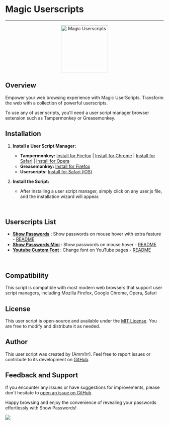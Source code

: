 # Magic Userscripts

<hr>

<div align="center">
  <img src="Icon.png" alt="Magic Userscripts" width="150">
</div>


## Overview

Empower your web browsing experience with Magic UserScripts. Transform the web with a collection of powerful userscripts.

To use any of user scripts, you'll need a user script manager browser extension such as Tampermonkey or Greasemonkey.


## Installation

1. **Install a User Script Manager:**

   - **Tampermonkey:** [Install for Firefox](https://addons.mozilla.org/en-US/firefox/addon/tampermonkey/) | [Install for Chrome](https://chrome.google.com/webstore/detail/dhdgffkkebhmkfjojejmpbldmpobfkfo) | [Install for Safari](https://apps.apple.com/us/app/tampermonkey/id1482490089) | [Install for Opera](https://addons.opera.com/en-gb/extensions/details/tampermonkey-beta/)
   - **Greasemonkey:** [Install for Firefox](https://addons.mozilla.org/en-US/firefox/addon/greasemonkey/)
   - **Userscripts:** [Install for Safari (iOS)](https://apps.apple.com/us/app/userscripts/id1463298887)

2. **Install the Script:**

   - After installing a user script manager, simply click on any user.js file, and the installation wizard will appear.


<br>

## Userscripts List

   - [__Show Passwords__](https://cdn.jsdelivr.net/gh/Amm1rr/Userscripts@main/Show%20Passwords/Show%20Passwords/Show%20Passwords.user.js) : Show passwords on mouse hover with extra feature - [README](Show%20Passwords/Show%20Passwords/README.md)
   - [__Show Passwords Mini__](https://cdn.jsdelivr.net/gh/Amm1rr/Userscripts@main/Show%20Passwords/Show%20Passwords%20Mini/Show%20Passwords%20Mini.user.js) : Show passwords on mouse hover - [README](Show%20Passwords/Show%20Passwords%20Mini/README.md)
   - [__Youtube Custom Font__](https://cdn.jsdelivr.net/gh/Amm1rr/Userscripts@main/Youtube-Custom-Font/youtube-custom-font.user.js) : Change font on YouTube pages - [README](Youtube-Custom-Font/README.MD)


<br>

## Compatibility

This script is compatible with most modern web browsers that support user script managers, including Mozilla Firefox, Google Chrome, Opera, Safari

## License

This user script is open-source and available under the [MIT License](../../LICENSE). You are free to modify and distribute it as needed.

## Author

This user script was created by [Amm1rr]. Feel free to report issues or contribute to its development on [GitHub](https://github.com/amm1rr/Magic-Userscripts).

## Feedback and Support

If you encounter any issues or have suggestions for improvements, please don't hesitate to [open an issue on GitHub](https://github.com/amm1rr/Magic-Userscripts/issues).

Happy browsing and enjoy the convenience of revealing your passwords effortlessly with Show Passwords!

[![](https://visitcount.itsvg.in/api?id=amm1rr&label=V&color=0&icon=2&pretty=true)](https://github.com/Amm1rr/)
